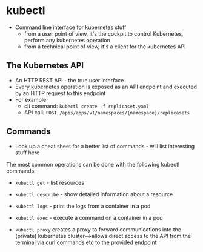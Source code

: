 # kubectl

* Command line interface for kubernetes stuff
  - from a user point of view, it's the cockpit to control Kubernetes, perform any kubernetes operation
  - from a technical point of view, it's a client for the kubernetes API

## The Kubernetes API

* An HTTP REST API - the true user interface.
* Every kubernetes operation is exposed as an API endpoint and executed by an HTTP request to this endpoint
* For example
  - cli command: `kubectl create -f replicaset.yaml`
  - API call: `POST /apis/apps/v1/namespaces/{namespace}/replicasets`




## Commands




* Look up a cheat sheet for a better list of commands - will list interesting stuff here

The most common operations can be done with the following kubectl commands:

* `kubectl get` - list resources
* `kubectl describe` - show detailed information about a resource
* `kubectl logs` - print the logs from a container in a pod
* `kubectl exec` - execute a command on a container in a pod


* `kubectl proxy` creates a proxy to forward communications into the (private) kubernetes cluster-->allows direct access to the API from the terminal via curl commands etc to the provided endpoint
